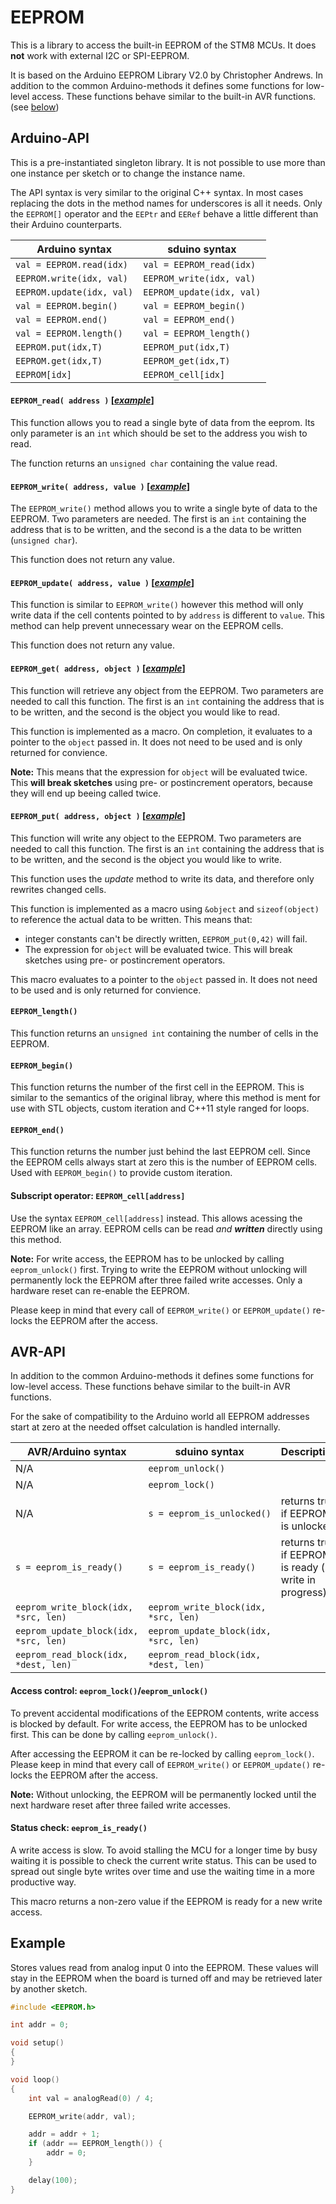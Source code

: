 # EEPROM

This is a library to access the built-in EEPROM of the STM8 MCUs. It does
**not** work with external I2C or SPI-EEPROM.

It is based on the Arduino EEPROM Library V2.0 by Christopher Andrews.
In addition to the common Arduino-methods it defines some functions for
low-level access. These functions behave similar to the built-in AVR
functions. (see [below](#avr-api))


## Arduino-API

This is a pre-instantiated singleton library. It is not possible to use more
than one instance per sketch or to change the instance name.

The API syntax is very similar to the original C++ syntax. In most cases
replacing the dots in the method names for underscores is all it needs. Only
the `EEPROM[]` operator and the `EEPtr` and `EERef` behave a little
different than their Arduino counterparts.


Arduino syntax			|sduino syntax
--------------------		|---------------------
`val = EEPROM.read(idx)`	|`val = EEPROM_read(idx)`
`EEPROM.write(idx, val)`	|`EEPROM_write(idx, val)`
`EEPROM.update(idx, val)`	|`EEPROM_update(idx, val)`
`val = EEPROM.begin()`		|`val = EEPROM_begin()`
`val = EEPROM.end()`		|`val = EEPROM_end()`
`val = EEPROM.length()`		|`val = EEPROM_length()`
`EEPROM.put(idx,T)`		|`EEPROM_put(idx,T)`
`EEPROM.get(idx,T)`		|`EEPROM_get(idx,T)`
`EEPROM[idx]`			|`EEPROM_cell[idx]`


#### **`EEPROM_read( address )`** [[_example_]](EEPROM/examples/eeprom_read.md)

This function allows you to read a single byte of data from the eeprom. Its
only parameter is an `int` which should be set to the address you wish to
read.

The function returns an `unsigned char` containing the value read.


#### **`EEPROM_write( address, value )`** [[_example_]](EEPROM/examples/eeprom_write.md)

The `EEPROM_write()` method allows you to write a single byte of data to the
EEPROM. Two parameters are needed. The first is an `int` containing the
address that is to be written, and the second is a the data to be written
(`unsigned char`).

This function does not return any value.


#### **`EEPROM_update( address, value )`** [[_example_]](EEPROM/examples/eeprom_update.md)

This function is similar to `EEPROM_write()` however this method will only
write data if the cell contents pointed to by `address` is different to
`value`. This method can help prevent unnecessary wear on the EEPROM cells.

This function does not return any value.


#### **`EEPROM_get( address, object )`** [[_example_]](EEPROM/examples/eeprom_get.md)

This function will retrieve any object from the EEPROM. Two parameters are
needed to call this function. The first is an `int` containing the address
that is to be written, and the second is the object you would like to read.

This function is implemented as a macro. On completion, it evaluates to a
pointer to the `object` passed in. It does not need to be used and is only
returned for convience.

**Note:** This means that the expression for `object` will be evaluated
twice. This **will break sketches** using pre- or postincrement operators,
because they will end up beeing called twice.


#### **`EEPROM_put( address, object )`** [[_example_]](EEPROM/examples/eeprom_put.md)

This function will write any object to the EEPROM. Two parameters are needed
to call this function. The first is an `int` containing the address that is
to be written, and the second is the object you would like to write.

This function uses the _update_ method to write its data, and therefore only
rewrites changed cells.

This function is implemented as a macro using `&object` and `sizeof(object)`
to reference the actual data to be written. This means that:

- integer constants can't be directly written, `EEPROM_put(0,42)` will fail.
- The expression for `object` will be evaluated twice. This will break
  sketches using pre- or postincrement operators.

This macro evaluates to a pointer to the `object` passed in. It does not
need to be used and is only returned for convience.


#### **`EEPROM_length()`**

This function returns an `unsigned int` containing the number of cells in
the EEPROM.


#### **`EEPROM_begin()`**

This function returns the number of the first cell in the EEPROM. This is
similar to the semantics of the original libray, where this method is ment
for use with STL objects, custom iteration and C++11 style ranged for loops.


#### **`EEPROM_end()`**

This function returns the number just behind the last EEPROM cell. Since the
EEPROM cells always start at zero this is the number of EEPROM cells. Used
with `EEPROM_begin()` to provide custom iteration.


#### **Subscript operator: `EEPROM_cell[address]`**

Use the syntax `EEPROM_cell[address]` instead. This allows acessing the
EEPROM like an array. EEPROM cells can be read _and_ **_written_** directly
using this method.

**Note:** For write access, the EEPROM has to be unlocked by calling
`eeprom_unlock()` first. Trying to write the EEPROM without unlocking will
permanently lock the EEPROM after three failed write accesses. Only a
hardware reset can re-enable the EEPROM.

Please keep in mind that every call of `EEPROM_write()` or `EEPROM_update()`
re-locks the EEPROM after the access.





## AVR-API

In addition to the common Arduino-methods it defines some functions for
low-level access. These functions behave similar to the built-in AVR
functions.

For the sake of compatibility to the Arduino world all EEPROM addresses
start at zero at the needed offset calculation is handled internally.

AVR/Arduino syntax	|sduino syntax		|Description
--------------------	|---------------------	|-----------------
N/A			|`eeprom_unlock()`	|
N/A			|`eeprom_lock()`	|
N/A			|`s = eeprom_is_unlocked()`|returns true if EEPROM is unlocked
`s = eeprom_is_ready()`	|`s = eeprom_is_ready()`|returns true if EEPROM is ready (no write in progress)
`eeprom_write_block(idx, *src, len)`|`eeprom_write_block(idx, *src, len)`|
`eeprom_update_block(idx, *src, len)`|`eeprom_update_block(idx, *src, len)`|
`eeprom_read_block(idx, *dest, len)`|`eeprom_read_block(idx, *dest, len)`|


#### **Access control: `eeprom_lock()`/`eeprom_unlock()`**

To prevent accidental modifications of the EEPROM contents, write access is blocked by default. For write access, the EEPROM has to be unlocked first. This can be done by calling `eeprom_unlock()`.

After accessing the EEPROM it can be re-locked by calling `eeprom_lock()`. Please keep in mind that every call of `EEPROM_write()` or `EEPROM_update()` re-locks the EEPROM after the access.

**Note:** Without unlocking, the EEPROM will be permanently locked until the next hardware reset after three failed write accesses.

#### **Status check: `eeprom_is_ready()`**

A write access is slow. To avoid stalling the MCU for a longer time by busy waiting it is possible to check the current write status. This can be used to spread out single byte writes over time and use the waiting time in a more productive way.

This macro returns a non-zero value if the EEPROM is ready for a new write access.



## Example

Stores values read from analog input 0 into the EEPROM. These values will
stay in the EEPROM when the board is turned off and may be retrieved later
by another sketch.

```c
#include <EEPROM.h>

int addr = 0;

void setup()
{
}

void loop()
{
	int val = analogRead(0) / 4;

	EEPROM_write(addr, val);

	addr = addr + 1;
	if (addr == EEPROM_length()) {
		addr = 0;
	}

	delay(100);
}
```
